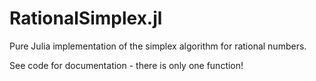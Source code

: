 RationalSimplex.jl
==================

Pure Julia implementation of the simplex algorithm for rational numbers.

See code for documentation - there is only one function!